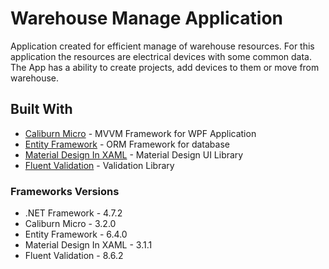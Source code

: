 # Warehouse Manage Application
Application created for efficient manage of warehouse resources. For this application the resources are electrical devices with some
common data. The App has a ability to create projects, add devices to them or move from warehouse.

## Built With
* [Caliburn Micro](https://caliburnmicro.com/) - MVVM Framework for WPF Application
* [Entity Framework](https://docs.microsoft.com/en-us/ef/) - ORM Framework for database
* [Material Design In XAML](http://materialdesigninxaml.net/) - Material Design UI Library
* [Fluent Validation](https://fluentvalidation.net/) - Validation Library

### Frameworks Versions
* .NET Framework - 4.7.2
* Caliburn Micro - 3.2.0
* Entity Framework - 6.4.0
* Material Design In XAML - 3.1.1
* Fluent Validation - 8.6.2


